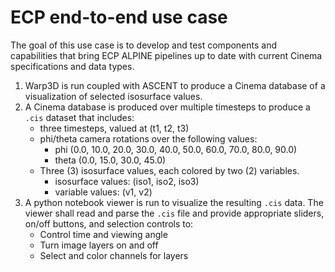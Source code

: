 # ECP end-to-end use case

The goal of this use case is to develop and test components and capabilities that bring ECP ALPINE pipelines up to date with current Cinema specifications and data types.

1. Warp3D is run coupled with ASCENT to produce a Cinema database of a visualization of selected isosurface values. 
2. A Cinema database is produced over multiple timesteps to produce a `.cis` dataset that includes:
    - three timesteps, valued at (t1, t2, t3)
    - phi/theta camera rotations over the following values:
        - phi (0.0, 10.0, 20.0, 30.0, 40.0, 50.0, 60.0, 70.0, 80.0, 90.0)
        - theta (0.0, 15.0, 30.0, 45.0)
    - Three (3) isosurface values, each colored by two (2) variables.
        - isosurface values: (iso1, iso2, iso3) 
        - variable values: (v1, v2)
3. A python notebook viewer is run to visualize the resulting `.cis` data. The viewer shall read and parse the `.cis` file and provide appropriate sliders, on/off buttons, and selection controls to: 
    - Control time and viewing angle
    - Turn image layers on and off
    - Select and color channels for layers
